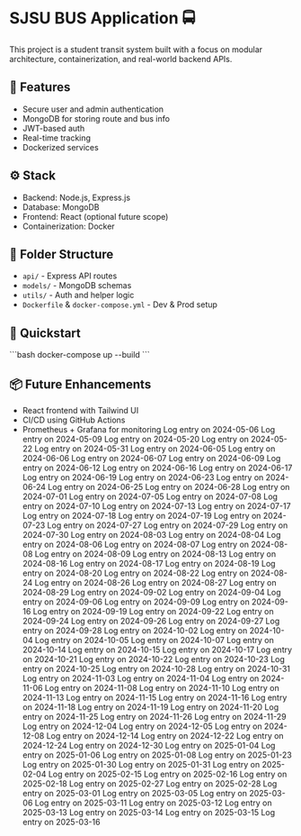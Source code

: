 # SJSU BUS Application 🚍

This project is a student transit system built with a focus on modular architecture, containerization, and real-world backend APIs.

## 🔧 Features
- Secure user and admin authentication
- MongoDB for storing route and bus info
- JWT-based auth
- Real-time tracking
- Dockerized services

## ⚙️ Stack
- Backend: Node.js, Express.js
- Database: MongoDB
- Frontend: React (optional future scope)
- Containerization: Docker

## 📁 Folder Structure
- `api/` - Express API routes
- `models/` - MongoDB schemas
- `utils/` - Auth and helper logic
- `Dockerfile` & `docker-compose.yml` - Dev & Prod setup

## 🚀 Quickstart
\`\`\`bash
docker-compose up --build
\`\`\`

## 📦 Future Enhancements
- React frontend with Tailwind UI
- CI/CD using GitHub Actions
- Prometheus + Grafana for monitoring
Log entry on 2024-05-06
Log entry on 2024-05-09
Log entry on 2024-05-20
Log entry on 2024-05-22
Log entry on 2024-05-31
Log entry on 2024-06-05
Log entry on 2024-06-06
Log entry on 2024-06-07
Log entry on 2024-06-09
Log entry on 2024-06-12
Log entry on 2024-06-16
Log entry on 2024-06-17
Log entry on 2024-06-19
Log entry on 2024-06-23
Log entry on 2024-06-24
Log entry on 2024-06-25
Log entry on 2024-06-28
Log entry on 2024-07-01
Log entry on 2024-07-05
Log entry on 2024-07-08
Log entry on 2024-07-10
Log entry on 2024-07-13
Log entry on 2024-07-17
Log entry on 2024-07-18
Log entry on 2024-07-19
Log entry on 2024-07-23
Log entry on 2024-07-27
Log entry on 2024-07-29
Log entry on 2024-07-30
Log entry on 2024-08-03
Log entry on 2024-08-04
Log entry on 2024-08-06
Log entry on 2024-08-07
Log entry on 2024-08-08
Log entry on 2024-08-09
Log entry on 2024-08-13
Log entry on 2024-08-16
Log entry on 2024-08-17
Log entry on 2024-08-19
Log entry on 2024-08-20
Log entry on 2024-08-22
Log entry on 2024-08-24
Log entry on 2024-08-26
Log entry on 2024-08-27
Log entry on 2024-08-29
Log entry on 2024-09-02
Log entry on 2024-09-04
Log entry on 2024-09-06
Log entry on 2024-09-09
Log entry on 2024-09-16
Log entry on 2024-09-19
Log entry on 2024-09-22
Log entry on 2024-09-24
Log entry on 2024-09-26
Log entry on 2024-09-27
Log entry on 2024-09-28
Log entry on 2024-10-02
Log entry on 2024-10-04
Log entry on 2024-10-05
Log entry on 2024-10-07
Log entry on 2024-10-14
Log entry on 2024-10-15
Log entry on 2024-10-17
Log entry on 2024-10-21
Log entry on 2024-10-22
Log entry on 2024-10-23
Log entry on 2024-10-25
Log entry on 2024-10-28
Log entry on 2024-10-31
Log entry on 2024-11-03
Log entry on 2024-11-04
Log entry on 2024-11-06
Log entry on 2024-11-08
Log entry on 2024-11-10
Log entry on 2024-11-13
Log entry on 2024-11-15
Log entry on 2024-11-16
Log entry on 2024-11-18
Log entry on 2024-11-19
Log entry on 2024-11-20
Log entry on 2024-11-25
Log entry on 2024-11-26
Log entry on 2024-11-29
Log entry on 2024-12-04
Log entry on 2024-12-05
Log entry on 2024-12-08
Log entry on 2024-12-14
Log entry on 2024-12-22
Log entry on 2024-12-24
Log entry on 2024-12-30
Log entry on 2025-01-04
Log entry on 2025-01-06
Log entry on 2025-01-08
Log entry on 2025-01-23
Log entry on 2025-01-30
Log entry on 2025-01-31
Log entry on 2025-02-04
Log entry on 2025-02-15
Log entry on 2025-02-16
Log entry on 2025-02-18
Log entry on 2025-02-27
Log entry on 2025-02-28
Log entry on 2025-03-01
Log entry on 2025-03-05
Log entry on 2025-03-06
Log entry on 2025-03-11
Log entry on 2025-03-12
Log entry on 2025-03-13
Log entry on 2025-03-14
Log entry on 2025-03-15
Log entry on 2025-03-16
